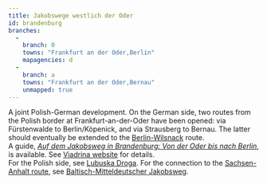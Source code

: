 ```yaml
---
title: Jakobswege westlich der Oder
id: brandenburg
branches:
  -
    branch: 0
    towns: "Frankfurt an der Oder,Berlin"
    mapagencies: d
  -
    branch: a
    towns: "Frankfurt an der Oder,Bernau"
    unmapped: true
---
```


A joint Polish-German development. On the German side, two routes from the Polish border at Frankfurt-an-der-Oder have been opened: via Fürstenwalde to Berlin/Köpenick, and via Strausberg to Bernau. The latter should eventually be extended to the [Berlin-Wilsnack][0] route.   
A guide, [_Auf dem Jakobsweg in Brandenburg: Von der Oder bis nach Berlin_][1], is available. See [Viadrina website][2] for details.  
For the Polish side, see [Lubuska Droga][3]. For the connection to the [Sachsen-Anhalt route][4], see [Baltisch-Mitteldeutscher Jakobsweg][5].

[0]: wilsnack.html
[1]: http://www.amazon.de/exec/obidos/ASIN/386124618X/europaischefe-21
[2]: http://www.jakobswege-viadrina.de/texte/seite.php?id=47810
[3]: lubuska.html
[4]: sachsenanhalt.html
[5]: mecklenburg.html